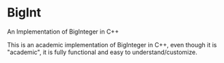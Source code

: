 # BigInt
An Implementation of BigInteger in C++

This is an academic implementation of BigInteger in C++, even though it is "academic", it is fully functional and easy to understand/customize.
